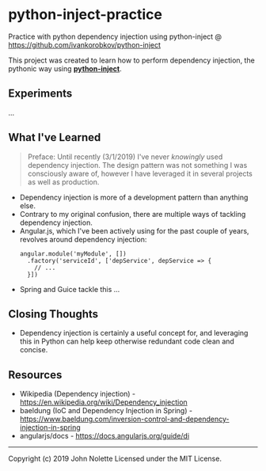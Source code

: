 # python-inject-practice
Practice with python dependency injection using python-inject @ https://github.com/ivankorobkov/python-inject

This project was created to learn how to perform dependency injection, the pythonic way using [**python-inject**](https://github.com/ivankorobkov/python-inject).

## Experiments

...

## What I've Learned

> Preface: Until recently (3/1/2019) I've never *knowingly* used dependency injection. The design pattern was not something I was consciously aware of, however I have leveraged it in several projects as well as production.

* Dependency injection is more of a development pattern than anything else.
* Contrary to my original confusion, there are multiple ways of tackling dependency injection.
* Angular.js, which I've been actively using for the past couple of years, revolves around dependency injection:
  ```
  angular.module('myModule', [])
    .factory('serviceId', ['depService', depService => {
      // ...
    }])
  ```
* Spring and Guice tackle this ...

## Closing Thoughts

* Dependency injection is certainly a useful concept for, and leveraging this in Python can help keep otherwise redundant code clean and concise.

## Resources

* Wikipedia (Dependency injection) - https://en.wikipedia.org/wiki/Dependency_injection
* baeldung (IoC and Dependency Injection in Spring) - https://www.baeldung.com/inversion-control-and-dependency-injection-in-spring
* angularjs/docs - https://docs.angularjs.org/guide/di

___

Copyright (c) 2019 John Nolette Licensed under the MIT License.
